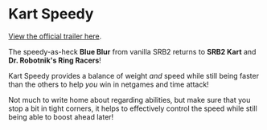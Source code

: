 # Kart Speedy
[View the official trailer here](https://www.youtube.com/watch?v=K5i_NNnKxHI).

The speedy-as-heck **Blue Blur** from vanilla SRB2 returns to **SRB2 Kart** and **Dr. Robotnik's Ring Racers**!

Kart Speedy provides a balance of weight *and* speed while still being faster than the others to help *you* win in netgames and time attack!

Not much to write home about regarding abilities, but make sure that you stop a bit in tight corners, it helps to effectively control the speed while still being able to boost ahead later!
